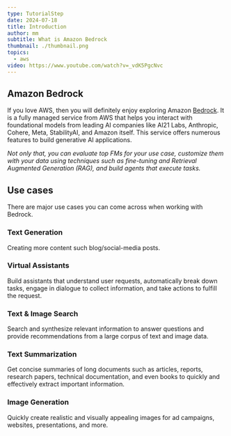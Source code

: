 ```yaml
---
type: TutorialStep
date: 2024-07-18
title: Introduction
author: mm
subtitle: What is Amazon Bedrock
thumbnail: ./thumbnail.png
topics:
  - aws
video: https://www.youtube.com/watch?v=_vdK5PgcNvc
---
```


## Amazon Bedrock

If you love AWS, then you will definitely enjoy exploring Amazon [Bedrock](https://aws.amazon.com/bedrock/). It is a fully managed service from AWS that helps you interact with foundational models from leading AI companies like AI21 Labs, Anthropic, Cohere, Meta, StabilityAI, and Amazon itself. This service offers numerous features to build generative AI applications.

_Not only that, you can evaluate top FMs for your use case, customize them with your data using techniques such as fine-tuning and Retrieval Augmented Generation (RAG), and build agents that execute tasks._

## Use cases

There are major use cases you can come across when working with Bedrock.

### Text Generation

Creating more content such blog/social-media posts.

### Virtual Assistants

Build assistants that understand user requests, automatically break down tasks, engage in dialogue to collect information, and take actions to fulfill the request.

### Text & Image Search

Search and synthesize relevant information to answer questions and provide recommendations from a large corpus of text and image data.

### Text Summarization

Get concise summaries of long documents such as articles, reports, research papers, technical documentation, and even books to quickly and effectively extract important information.

### Image Generation

Quickly create realistic and visually appealing images for ad campaigns, websites, presentations, and more.

